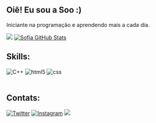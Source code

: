 ## Oiê! Eu sou a Soo :)
Iniciante na programação e aprendendo mais a cada dia.

![](https://github-readme-streak-stats.herokuapp.com/?user=sofianicoly&theme=dark&hide_border=false) [![Sofia GitHub Stats](https://github-readme-stats.vercel.app/api?username=sofianicoly&show_icons=true&theme=dark&count_private=true)](https://github.com/sofianicoly/github-readme-stats)

## Skills:
<div style="display: inline_block">
  <img align="center" alt="C++" src="https://img.shields.io/badge/C%2B%2B-00599C?style=for-the-badge&logo=c%2B%2B&logoColor=white" />
  <img align="center" alt="html5" src="https://img.shields.io/badge/HTML5-E34F26?style=for-the-badge&logo=html5&logoColor=white" />
  <img align="center" alt="css" src="https://img.shields.io/badge/CSS-239120?&style=for-the-badge&logo=css3&logoColor=white" />
</div><br/>

## Contats:
[![Twitter](https://img.shields.io/badge/Twitter-1DA1F2?style=for-the-badge&logo=twitter&logoColor=white)](https://x.com/sooftware_)
[![Instagram](https://img.shields.io/badge/Instagram-E4405F?style=for-the-badge&logo=instagram&logoColor=white)](https://instagram.com/soooftware_)
<a href = "mailto:sofiaaghmb@gmail.com"><img src="https://img.shields.io/badge/Gmail-D14836?style=for-the-badge&logo=gmail&logoColor=white" target="_blank"></a>
